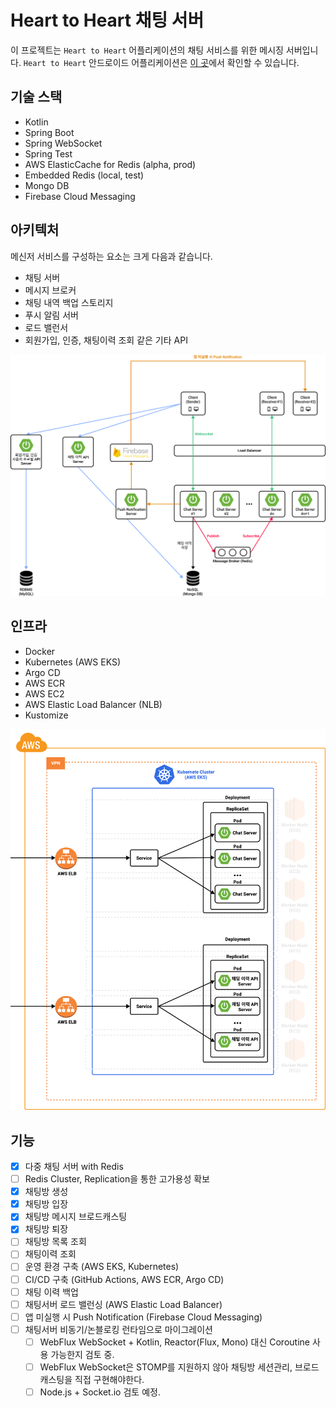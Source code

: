 # Heart to Heart 채팅 서버
이 프로젝트는 `Heart to Heart` 어플리케이션의 채팅 서비스를 위한 메시징 서버입니다. `Heart to Heart` 안드로이드 어플리케이션은 [이 곳](https://github.com/yologger/heart-to-heart-android)에서 확인할 수 있습니다.

## 기술 스택
- Kotlin
- Spring Boot
- Spring WebSocket
- Spring Test
- AWS ElasticCache for Redis (alpha, prod)
- Embedded Redis (local, test)
- Mongo DB
- Firebase Cloud Messaging

## 아키텍처
메신저 서비스를 구성하는 요소는 크게 다음과 같습니다.

- 채팅 서버
- 메시지 브로커
- 채팅 내역 백업 스토리지
- 푸시 알림 서버
- 로드 밸런서
- 회원가입, 인증, 채팅이력 조회 같은 기타 API

![](./imgs/a.png)

## 인프라

- Docker
- Kubernetes (AWS EKS)
- Argo CD
- AWS ECR
- AWS EC2
- AWS Elastic Load Balancer (NLB)
- Kustomize

![](./imgs/b.png)

## 기능
- [x] 다중 채팅 서버 with Redis
- [ ] Redis Cluster, Replication을 통한 고가용성 확보
- [x] 채팅방 생성
- [x] 채팅방 입장
- [x] 채팅방 메시지 브로드캐스팅
- [x] 채팅방 퇴장
- [ ] 채팅방 목록 조회
- [ ] 채팅이력 조회
- [ ] 운영 환경 구축 (AWS EKS, Kubernetes)
- [ ] CI/CD 구축 (GitHub Actions, AWS ECR, Argo CD)
- [ ] 채팅 이력 백업 
- [ ] 채팅서버 로드 밸런싱 (AWS Elastic Load Balancer)
- [ ] 앱 미실행 시 Push Notification (Firebase Cloud Messaging)
- [ ] 채팅서버 비동기/논블로킹 런타임으로 마이그레이션
  - [ ] WebFlux WebSocket + Kotlin, Reactor(Flux, Mono) 대신 Coroutine 사용 가능한지 검토 중.
  - [ ] WebFlux WebSocket은 STOMP를 지원하지 않아 채팅방 세션관리, 브로드캐스팅을 직접 구현해야한다.
  - [ ] Node.js + Socket.io 검토 예정.